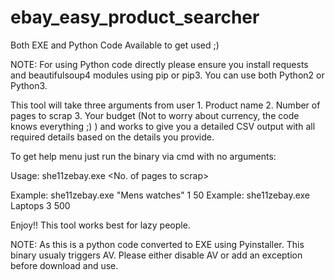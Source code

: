 # ebay_easy_product_searcher

Both EXE and Python Code Available to get used ;)

NOTE: For using Python code directly please ensure you install requests and beautifulsoup4 modules using pip or pip3. You can use both Python2 or Python3.


This tool will take three arguments from user 1. Product name 2. Number of pages to scrap 3. Your budget (Not to worry about currency, the code knows everything ;) ) and works to give you a detailed CSV output with all required details based on the details you provide.

To get help menu just run the binary via cmd with no arguments:

Usage: she11zebay.exe <Product name> <No. of pages to scrap> <Budget price>

Example: she11zebay.exe "Mens watches" 1 50
Example: she11zebay.exe Laptops 3 500


Enjoy!! This tool works best for lazy people.

NOTE: As this is a python code converted to EXE using Pyinstaller. This binary usualy triggers AV. Please either disable AV or add an exception before download and use.
